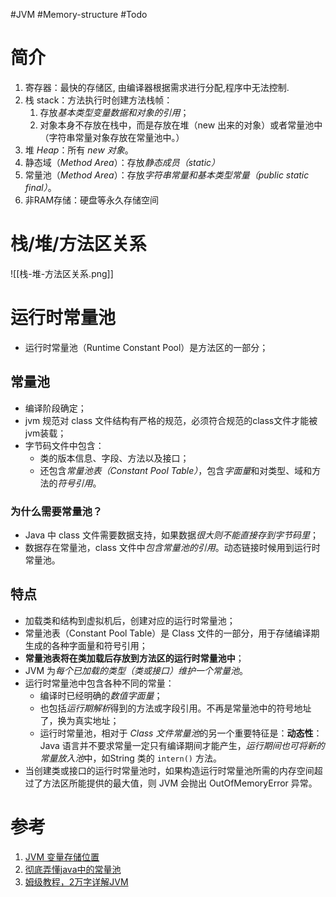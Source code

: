 #JVM #Memory-structure #Todo 

# 简介
1. 寄存器：最快的存储区, 由编译器根据需求进行分配,程序中无法控制.  
2. 栈 stack：方法执行时创建方法栈帧：
	1. 存放*基本类型变量数据和对象的引用*；
	2. 对象本身不存放在栈中，而是存放在堆（new 出来的对象）或者常量池中（字符串常量对象存放在常量池中。）  
3. 堆 *Heap*：所有 *new 对象*。  
4. 静态域（*Method Area*）：存放*静态成员（static）*  
5. 常量池（*Method Area*）：存放*字符串常量和基本类型常量（public static final）*。  
6. 非RAM存储：硬盘等永久存储空间

# 栈/堆/方法区关系
![[栈-堆-方法区关系.png]]

# 运行时常量池
- 运行时常量池（Runtime Constant Pool）是方法区的一部分；

## 常量池
- 编译阶段确定；
- jvm 规范对 class 文件结构有严格的规范，必须符合规范的class文件才能被jvm装载；
- 字节码文件中包含：
	- 类的版本信息、字段、方法以及接口；
	- 还包含*常量池表（Constant Pool Table）*，包含*字面量*和对类型、域和方法的*符号引用*。
### 为什么需要常量池？
-  Java 中 class 文件需要数据支持，如果数据*很大则不能直接存到字节码里*；
- 数据存在常量池，class 文件中*包含常量池的引用*。动态链接时候用到运行时常量池。

## 特点
- 加载类和结构到虚拟机后，创建对应的运行时常量池；
- 常量池表（Constant Pool Table）是 Class 文件的一部分，用于存储编译期生成的各种字面量和符号引用；
- **常量池表将在类加载后存放到方法区的运行时常量池中**；
- JVM 为*每个已加载的类型（类或接口）维护一个常量池*。
- 运行时常量池中包含各种不同的常量：
	- 编译时已经明确的*数值字面量*；
	- 也包括*运行期解析*得到的方法或字段引用。不再是常量池中的符号地址了，换为真实地址；
    - 运行时常量池，相对于 *Class 文件常量池*的另一个重要特征是：**动态性**：Java 语言并不要求常量一定只有编译期间才能产生，*运行期间也可将新的常量放入池*中，如String 类的 `intern()` 方法。
- 当创建类或接口的运行时常量池时，如果构造运行时常量池所需的内存空间超过了方法区所能提供的最大值，则 JVM 会抛出 OutOfMemoryError 异常。

# 参考
1. [JVM 变量存储位置](https://www.cnblogs.com/sw008/p/11054352.html)
2. [彻底弄懂java中的常量池](https://cloud.tencent.com/developer/article/1450501)
3. [姆级教程，2万字详解JVM](https://cloud.tencent.com/developer/article/1894039)
